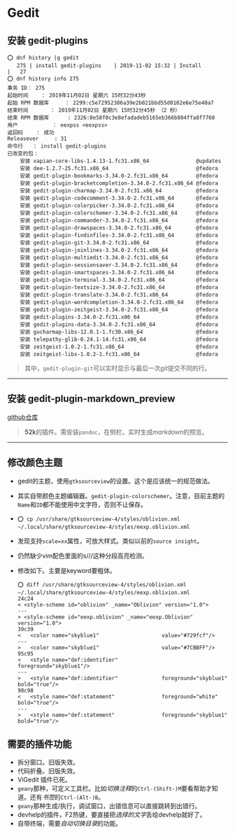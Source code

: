 # Gedit

## 安装 gedit-plugins
```
⭕ dnf history |g gedit
   275 | install gedit-plugins    | 2019-11-02 15:32 | Install        |   27
⭕ dnf history info 275
事务 ID： 275
起始时间    ： 2019年11月02日 星期六 15时32分43秒
起始 RPM 数据库     ： 2299:c5e72952386a39e2b021bbd55d0102e6e75e40a7
结束时间       ： 2019年11月02日 星期六 15时32分45秒 （2 秒）
结束 RPM 数据库      : 2326:8e58f0c3e8efadadeb5165eb366b804ffa8f7760
用户           ： eexpss <eexpss>
返回码    ： 成功
Releasever     : 31
命令行   ： install gedit-plugins
已改变的包：
    安装 xapian-core-libs-1.4.13-1.fc31.x86_64               @updates
    安装 dee-1.2.7-25.fc31.x86_64                            @fedora
    安装 gedit-plugin-bookmarks-3.34.0-2.fc31.x86_64         @fedora
    安装 gedit-plugin-bracketcompletion-3.34.0-2.fc31.x86_64 @fedora
    安装 gedit-plugin-charmap-3.34.0-2.fc31.x86_64           @fedora
    安装 gedit-plugin-codecomment-3.34.0-2.fc31.x86_64       @fedora
    安装 gedit-plugin-colorpicker-3.34.0-2.fc31.x86_64       @fedora
    安装 gedit-plugin-colorschemer-3.34.0-2.fc31.x86_64      @fedora
    安装 gedit-plugin-commander-3.34.0-2.fc31.x86_64         @fedora
    安装 gedit-plugin-drawspaces-3.34.0-2.fc31.x86_64        @fedora
    安装 gedit-plugin-findinfiles-3.34.0-2.fc31.x86_64       @fedora
    安装 gedit-plugin-git-3.34.0-2.fc31.x86_64               @fedora
    安装 gedit-plugin-joinlines-3.34.0-2.fc31.x86_64         @fedora
    安装 gedit-plugin-multiedit-3.34.0-2.fc31.x86_64         @fedora
    安装 gedit-plugin-sessionsaver-3.34.0-2.fc31.x86_64      @fedora
    安装 gedit-plugin-smartspaces-3.34.0-2.fc31.x86_64       @fedora
    安装 gedit-plugin-terminal-3.34.0-2.fc31.x86_64          @fedora
    安装 gedit-plugin-textsize-3.34.0-2.fc31.x86_64          @fedora
    安装 gedit-plugin-translate-3.34.0-2.fc31.x86_64         @fedora
    安装 gedit-plugin-wordcompletion-3.34.0-2.fc31.x86_64    @fedora
    安装 gedit-plugin-zeitgeist-3.34.0-2.fc31.x86_64         @fedora
    安装 gedit-plugins-3.34.0-2.fc31.x86_64                  @fedora
    安装 gedit-plugins-data-3.34.0-2.fc31.x86_64             @fedora
    安装 gucharmap-libs-12.0.1-1.fc30.x86_64                 @fedora
    安装 telepathy-glib-0.24.1-14.fc31.x86_64                @fedora
    安装 zeitgeist-1.0.2-1.fc31.x86_64                       @fedora
    安装 zeitgeist-libs-1.0.2-1.fc31.x86_64                  @fedora
```
> 其中，`gedit-plugin-git`可以实时显示与最后一次*git*提交不同的行。

---

## 安装 gedit-plugin-markdown_preview

[github仓库](https://github.com/maoschanz/gedit-plugin-markdown_preview)

> **52k**的插件。需安装`pandoc`，在侧栏，实时生成*markdown*的预览。

---

## 修改颜色主题

- gedit的主题，使用`gtksourceview`的设置。这个是应该统一的规范做法。
- 其实自带颜色主题编辑器。`gedit-plugin-colorschemer`。注意，目前主题的`Name`和`ID`都不能使用中文字符，否则不让保存。
- `⭕ cp /usr/share/gtksourceview-4/styles/oblivion.xml ~/.local/share/gtksourceview-4/styles/eexp.oblivion.xml`
- 发现支持`scale=xx`属性，可放大样式。类似以前的`source insight`。
- 仍然缺少vim配色里面的s///这种分段高亮检测。
- 修改如下。主要是keyword要粗体。

	```
	⭕ diff /usr/share/gtksourceview-4/styles/oblivion.xml ~/.local/share/gtksourceview-4/styles/eexp.oblivion.xml
	24c24
	< <style-scheme id="oblivion" _name="Oblivion" version="1.0">
	---
	> <style-scheme id="eexp.oblivion" _name="eexp.Oblivion" version="1.0">
	39c39
	<   <color name="skyblue1"                    value="#729fcf"/>
	---
	>   <color name="skyblue1"                    value="#7CBBFF"/>
	95c95
	<   <style name="def:identifier"              foreground="skyblue1"/>
	---
	>   <style name="def:identifier"              foreground="skyblue1" bold="true"/>
	98c98
	<   <style name="def:statement"               foreground="white" bold="true"/>
	---
	>   <style name="def:statement"               foreground="skyblue1" bold="true"/>
	```

## 需要的插件功能
- 拆分窗口。旧版失效。
- 代码折叠。旧版失效。
- ViGedit 插件已死。
- `geany`那种，可定义工具栏。比如*切换注释*的`Ctrl-(Shift-)M`要看帮助才知道。还有*书签*的`Ctrl-(Alt-)B`。
- `geany`那种生成/执行，调试窗口，出错信息可以直接跳转到出错行。
- devhelp的插件，F2热键，要直接把*选择的文字*丢给devhelp就好了。
- 自带终端，需要*自动切换目录*的功能。

